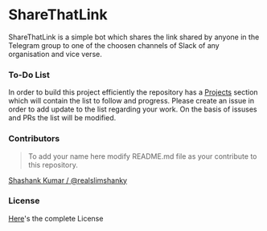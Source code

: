 # ShareThatLink
ShareThatLink is a simple bot which shares the link shared by anyone in the Telegram group to one of the choosen channels of Slack of any organisation and vice verse.

### To-Do List
In order to build this project efficiently the repository has a [Projects](https://github.com/realslimshanky/ShareThatLink/projects/1) section which will contain the list to follow and progress. Please create an issue in order to add update to the list regarding your work. On the basis of issuses and PRs the list will be modified.

### Contributors
> To add your name here modify README.md file as your contribute to this repository.

[Shashank Kumar / @realslimshanky](https://github.com/realslimshanky/)

### License
[Here](https://github.com/realslimshanky/ShareThatLink/blob/master/LICENSE)'s the complete License
